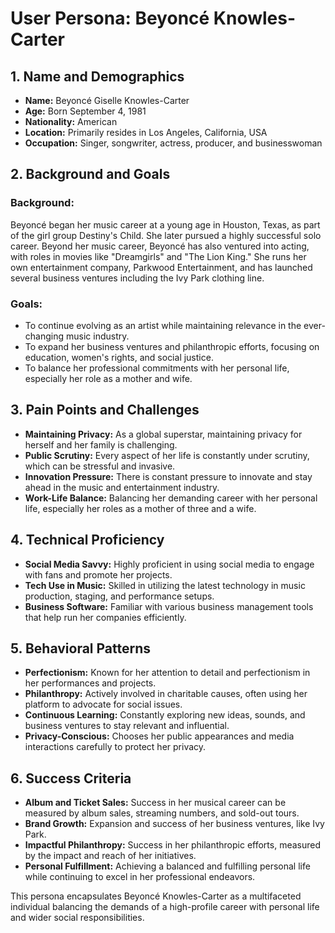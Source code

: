 # User Persona: Beyoncé Knowles-Carter

## 1. Name and Demographics
- **Name:** Beyoncé Giselle Knowles-Carter
- **Age:** Born September 4, 1981
- **Nationality:** American
- **Location:** Primarily resides in Los Angeles, California, USA
- **Occupation:** Singer, songwriter, actress, producer, and businesswoman

## 2. Background and Goals
### Background:
Beyoncé began her music career at a young age in Houston, Texas, as part of the girl group Destiny's Child. She later pursued a highly successful solo career. Beyond her music career, Beyoncé has also ventured into acting, with roles in movies like "Dreamgirls" and "The Lion King." She runs her own entertainment company, Parkwood Entertainment, and has launched several business ventures including the Ivy Park clothing line.

### Goals:
- To continue evolving as an artist while maintaining relevance in the ever-changing music industry.
- To expand her business ventures and philanthropic efforts, focusing on education, women's rights, and social justice.
- To balance her professional commitments with her personal life, especially her role as a mother and wife.

## 3. Pain Points and Challenges
- **Maintaining Privacy:** As a global superstar, maintaining privacy for herself and her family is challenging.
- **Public Scrutiny:** Every aspect of her life is constantly under scrutiny, which can be stressful and invasive.
- **Innovation Pressure:** There is constant pressure to innovate and stay ahead in the music and entertainment industry.
- **Work-Life Balance:** Balancing her demanding career with her personal life, especially her roles as a mother of three and a wife.

## 4. Technical Proficiency
- **Social Media Savvy:** Highly proficient in using social media to engage with fans and promote her projects. 
- **Tech Use in Music:** Skilled in utilizing the latest technology in music production, staging, and performance setups.
- **Business Software:** Familiar with various business management tools that help run her companies efficiently.

## 5. Behavioral Patterns
- **Perfectionism:** Known for her attention to detail and perfectionism in her performances and projects.
- **Philanthropy:** Actively involved in charitable causes, often using her platform to advocate for social issues.
- **Continuous Learning:** Constantly exploring new ideas, sounds, and business ventures to stay relevant and influential.
- **Privacy-Conscious:** Chooses her public appearances and media interactions carefully to protect her privacy.

## 6. Success Criteria
- **Album and Ticket Sales:** Success in her musical career can be measured by album sales, streaming numbers, and sold-out tours.
- **Brand Growth:** Expansion and success of her business ventures, like Ivy Park.
- **Impactful Philanthropy:** Success in her philanthropic efforts, measured by the impact and reach of her initiatives.
- **Personal Fulfillment:** Achieving a balanced and fulfilling personal life while continuing to excel in her professional endeavors.

This persona encapsulates Beyoncé Knowles-Carter as a multifaceted individual balancing the demands of a high-profile career with personal life and wider social responsibilities.